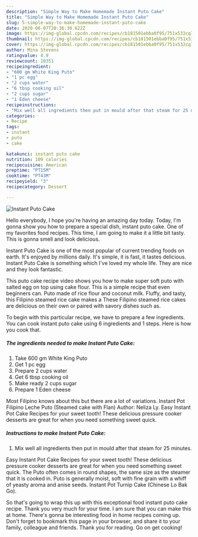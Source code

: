 ```yaml
---
description: "Simple Way to Make Homemade Instant Puto Cake"
title: "Simple Way to Make Homemade Instant Puto Cake"
slug: 5-simple-way-to-make-homemade-instant-puto-cake
date: 2020-06-07T20:36:30.622Z
image: https://img-global.cpcdn.com/recipes/cb181501ebba0f95/751x532cq70/instant-puto-cake-recipe-main-photo.jpg
thumbnail: https://img-global.cpcdn.com/recipes/cb181501ebba0f95/751x532cq70/instant-puto-cake-recipe-main-photo.jpg
cover: https://img-global.cpcdn.com/recipes/cb181501ebba0f95/751x532cq70/instant-puto-cake-recipe-main-photo.jpg
author: Mina Stevens
ratingvalue: 4.9
reviewcount: 10351
recipeingredient:
- "600 gm White King Puto"
- "1 pc egg"
- "2 cups water"
- "6 tbsp cooking oil"
- "2 cups sugar"
- "1 Eden cheese"
recipeinstructions:
- "Mix well all ingredients then put in mould after that steam for 25 minutes."
categories:
- Recipe
tags:
- instant
- puto
- cake

katakunci: instant puto cake 
nutrition: 109 calories
recipecuisine: American
preptime: "PT15M"
cooktime: "PT43M"
recipeyield: "3"
recipecategory: Dessert

---
```



![Instant Puto Cake](https://img-global.cpcdn.com/recipes/cb181501ebba0f95/751x532cq70/instant-puto-cake-recipe-main-photo.jpg)

Hello everybody, I hope you're having an amazing day today. Today, I'm gonna show you how to prepare a special dish, instant puto cake. One of my favorites food recipes. This time, I am going to make it a little bit tasty. This is gonna smell and look delicious.

Instant Puto Cake is one of the most popular of current trending foods on earth. It's enjoyed by millions daily. It's simple, it is fast, it tastes delicious. Instant Puto Cake is something which I've loved my whole life. They are nice and they look fantastic.

This puto cake recipe video shows you how to make super soft puto with salted egg on top using cake flour. This is a simple recipe that even beginners can. Puto made of rice flour and coconut milk. Fluffy, and tasty, this Filipino steamed rice cake makes a These Filipino steamed rice cakes are delicious on their own or paired with savory dishes such as.


To begin with this particular recipe, we have to prepare a few ingredients. You can cook instant puto cake using 6 ingredients and 1 steps. Here is how you cook that.

<!--inarticleads1-->

##### The ingredients needed to make Instant Puto Cake:

1. Take 600 gm White King Puto
1. Get 1 pc egg
1. Prepare 2 cups water
1. Get 6 tbsp cooking oil
1. Make ready 2 cups sugar
1. Prepare 1 Eden cheese


Most Filipino knows about this but there are a lot of variations. Instant Pot Filipino Leche Puto (Steamed cake with Flan) Author: Neliza Ly. Easy Instant Pot Cake Recipes for your sweet tooth! These delicious pressure cooker desserts are great for when you need something sweet quick. 

<!--inarticleads2-->

##### Instructions to make Instant Puto Cake:

1. Mix well all ingredients then put in mould after that steam for 25 minutes.


Easy Instant Pot Cake Recipes for your sweet tooth! These delicious pressure cooker desserts are great for when you need something sweet quick. The Puto often comes in round shapes, the same size as the steamer that it is cooked in. Puto is generally moist, soft with fine grain with a whiff of yeasty aroma and anise seeds. Instant Pot Turnip Cake (Chinese Lo Bak Go). 

So that's going to wrap this up with this exceptional food instant puto cake recipe. Thank you very much for your time. I am sure that you can make this at home. There's gonna be interesting food in home recipes coming up. Don't forget to bookmark this page in your browser, and share it to your family, colleague and friends. Thank you for reading. Go on get cooking!
